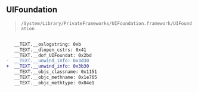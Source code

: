 ## UIFoundation

> `/System/Library/PrivateFrameworks/UIFoundation.framework/UIFoundation`

```diff

   __TEXT.__oslogstring: 0xb
   __TEXT.__dlopen_cstrs: 0x41
   __TEXT.__dof_UIFoundat: 0x2bd
-  __TEXT.__unwind_info: 0x3d30
+  __TEXT.__unwind_info: 0x3b30
   __TEXT.__objc_classname: 0x1151
   __TEXT.__objc_methname: 0x1e765
   __TEXT.__objc_methtype: 0x84e1

```
